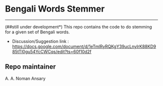 # Bengali Words Stemmer
---
(##still under development*)
This repo contains the code to do stemming for a given set of Bengali words.

* Discussion/Suggestion link : https://docs.google.com/document/d/1eTmlRyRQKgY39ucLnylrK88KD985tTl0gu54YcCWCqs/edit?ts=60f10d2f

## Repo maintainer
A. A. Noman Ansary
